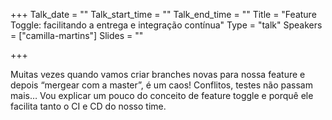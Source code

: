 +++
Talk_date = ""
Talk_start_time = ""
Talk_end_time = ""
Title = "Feature Toggle: facilitando a entrega e integração contínua"
Type = "talk"
Speakers = ["camilla-martins"]
Slides = ""

+++

Muitas vezes quando vamos criar branches novas para nossa feature e depois “mergear com a master”, é um caos! Conflitos, testes não passam mais… Vou explicar um pouco do conceito de feature toggle e porquê ele facilita tanto o CI e CD do nosso time.